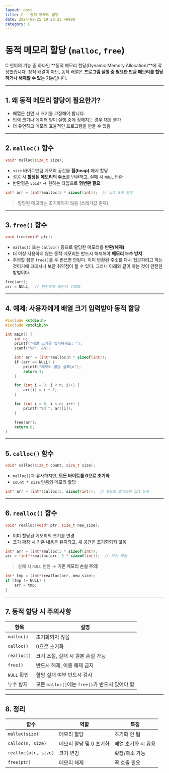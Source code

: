 ```yaml
---
layout: post
title: C - 동적 메모리 할당
date: 2024-08-25 19:20:23 +0900
category: C
---
```

# 동적 메모리 할당 (`malloc`, `free`)

C 언어의 기능 중 하나인 **동적 메모리 할당(Dynamic Memory Allocation)**에 작성했습니다. 정적 배열이 아닌, 동적 배열은 **프로그램 실행 중 필요한 만큼 메모리를 할당하거나 해제할 수 있는 기능**입니다.

---

## 1. 왜 동적 메모리 할당이 필요한가?

- 배열은 선언 시 크기를 고정해야 합니다.
- 입력 크기나 데이터 양이 실행 중에 정해지는 경우 대응 불가
- 더 유연하고 메모리 효율적인 프로그램을 만들 수 있음

---

## 2. `malloc()` 함수

```c
void* malloc(size_t size);
```

- `size` 바이트만큼 메모리 공간을 **힙(heap)** 에서 할당
- 성공 시 **할당된 메모리의 주소**를 반환하고, 실패 시 `NULL` 반환
- 반환형은 `void*` → 원하는 타입으로 **형변환 필요**

```c
int* arr = (int*)malloc(5 * sizeof(int));  // int 5개 할당
```

> 할당된 메모리는 초기화되지 않음 (쓰레기값 존재)

---

## 3. `free()` 함수

```c
void free(void* ptr);
```

- `malloc()` 또는 `calloc()` 등으로 할당한 메모리를 **반환(해제)**
- 더 이상 사용하지 않는 동적 메모리는 반드시 해제해야 **메모리 누수 방지**
- 주의할 점은 `free()`를 두 번쓰면 안된다. 이미 반환된 주소를 다시 접근하려고 하는 것이기에 크래시나 보안 취약점이 될 수 있다. 그러니 아래와 같이 하는 것이 안전한 방법이다.


```c
free(arr);
arr = NULL;  // 안전하게 포인터 무효화
```

---

## 4. 예제: 사용자에게 배열 크기 입력받아 동적 할당

```c
#include <stdio.h>
#include <stdlib.h>

int main() {
    int n;
    printf("배열 크기를 입력하세요: ");
    scanf("%d", &n);

    int* arr = (int*)malloc(n * sizeof(int));
    if (arr == NULL) {
        printf("메모리 할당 실패\n");
        return 1;
    }

    for (int i = 0; i < n; i++) {
        arr[i] = i + 1;
    }

    for (int i = 0; i < n; i++) {
        printf("%d ", arr[i]);
    }

    free(arr);
    return 0;
}
```

---

## 5. `calloc()` 함수

```c
void* calloc(size_t count, size_t size);
```

- `malloc()`과 유사하지만, **모든 바이트를 0으로 초기화**
- `count * size` 만큼의 메모리 할당

```c
int* arr = (int*)calloc(5, sizeof(int));  // 0으로 초기화된 int 5개
```

---

## 6. `realloc()` 함수

```c
void* realloc(void* ptr, size_t new_size);
```

- 이미 할당된 메모리의 크기를 변경
- 크기 확장 시 기존 내용은 유지되고, 새 공간은 초기화되지 않음

```c
int* arr = (int*)malloc(3 * sizeof(int));
arr = (int*)realloc(arr, 5 * sizeof(int));  // 크기 확장
```

> 실패 시 `NULL` 반환 → **기존 메모리 손실 주의!**

```c
int* tmp = (int*)realloc(arr, new_size);
if (tmp != NULL) {
    arr = tmp;
}
```

---

## 7. 동적 할당 시 주의사항

| 항목 | 설명 |
|------|------|
| `malloc()` | 초기화되지 않음 |
| `calloc()` | 0으로 초기화 |
| `realloc()` | 크기 조절, 실패 시 원본 손실 가능 |
| `free()` | 반드시 해제, 이중 해제 금지 |
| `NULL` 확인 | 할당 실패 여부 반드시 검사 |
| 누수 방지 | 모든 `malloc()`에는 `free()`가 반드시 있어야 함 |

---

## 8. 정리

| 함수 | 역할 | 특징 |
|------|------|------|
| `malloc(size)` | 메모리 할당 | 초기화 안 됨 |
| `calloc(n, size)` | 메모리 할당 및 0 초기화 | 배열 초기화 시 유용 |
| `realloc(ptr, size)` | 크기 변경 | 확장/축소 가능 |
| `free(ptr)` | 메모리 해제 | 꼭 호출 필요 |